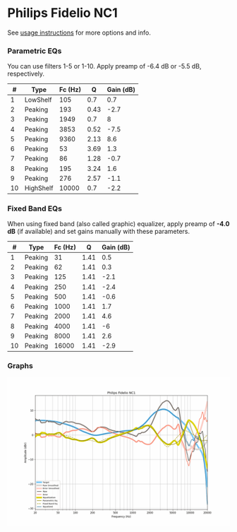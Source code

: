 # Philips Fidelio NC1
See [usage instructions](https://github.com/jaakkopasanen/AutoEq#usage) for more options and info.

### Parametric EQs
You can use filters 1-5 or 1-10. Apply preamp of -6.4 dB or -5.5 dB, respectively.

|   # | Type      |   Fc (Hz) |    Q |   Gain (dB) |
|-----|-----------|-----------|------|-------------|
|   1 | LowShelf  |       105 | 0.7  |         0.7 |
|   2 | Peaking   |       193 | 0.43 |        -2.7 |
|   3 | Peaking   |      1949 | 0.7  |         8   |
|   4 | Peaking   |      3853 | 0.52 |        -7.5 |
|   5 | Peaking   |      9360 | 2.13 |         8.6 |
|   6 | Peaking   |        53 | 3.69 |         1.3 |
|   7 | Peaking   |        86 | 1.28 |        -0.7 |
|   8 | Peaking   |       195 | 3.24 |         1.6 |
|   9 | Peaking   |       276 | 2.57 |        -1.1 |
|  10 | HighShelf |     10000 | 0.7  |        -2.2 |

### Fixed Band EQs
When using fixed band (also called graphic) equalizer, apply preamp of **-4.0 dB** (if available) and set gains manually with these parameters.

|   # | Type    |   Fc (Hz) |    Q |   Gain (dB) |
|-----|---------|-----------|------|-------------|
|   1 | Peaking |        31 | 1.41 |         0.5 |
|   2 | Peaking |        62 | 1.41 |         0.3 |
|   3 | Peaking |       125 | 1.41 |        -2.1 |
|   4 | Peaking |       250 | 1.41 |        -2.4 |
|   5 | Peaking |       500 | 1.41 |        -0.6 |
|   6 | Peaking |      1000 | 1.41 |         1.7 |
|   7 | Peaking |      2000 | 1.41 |         4.6 |
|   8 | Peaking |      4000 | 1.41 |        -6   |
|   9 | Peaking |      8000 | 1.41 |         2.6 |
|  10 | Peaking |     16000 | 1.41 |        -2.9 |

### Graphs
![](./Philips%20Fidelio%20NC1.png)
